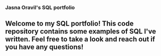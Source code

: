 ### Jasna Oravil's SQL portfolio
## Welcome to my SQL portfolio! This code repository contains some examples of SQL I've written. Feel free to take a look and reach out if you have any questions!
